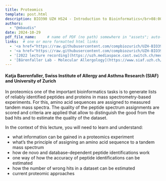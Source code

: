 ```yaml
---
title: Proteomics
template: post.html
description: BIO390 UZH HS24 - Introduction to Bioinformatics</br>08:00-09:45 @ UZH Irchel Y03-G-85
authors:
  - "@mbaudis"
date: 2024-10-29
pdf_file_name:     # name of PDF (no path) somewhere in "assets"; auto-linked
links:  # one or more formatted html links
  - '<a href="https://raw.githubusercontent.com/compbiozurich/UZH-BIO390/main/course-material/2024-10-29___Katja-Baerenfaller__Proteomics__UZH-BIO390-HS24-lecture-07.pdf">[2024 Lecture Slides]</a> (PDF download)'
  - '<a href="https://raw.githubusercontent.com/compbiozurich/UZH-BIO390/main/course-material/2024-10-29___Katja-Baerenfaller__Proteomics__UZH-BIO390-HS24-Proteomics-Glossary.pdf">[2024 Proteomics Glossary]</a> (PDF download)'
  - '[2022 lecture recording](https://uzh.mediaspace.cast.switch.ch/media/Introduction+to+Bioinformatics+-+Lecture+06A+Proteomics/0_3zbyerll)'
  - '[Bärenfaller Lab - Molecular Allergology](https://www.siaf.uzh.ch/molecular_allergology_katja.html)'
---
```


#### Katja Baerenfaller, Swiss Institute of Allergy and Asthma Research (SIAF) and University of Zurich

In proteomics one of the important bioinformatics tasks is to generate lists of reliably identified peptides and proteins in mass spectrometry-based experiments. For this, amino acid sequences are assigned to measured tandem mass spectra. The quality of the peptide spectrum assignments are scored and criteria are applied that allow to distinguish the good from the bad hits and to estimate the quality of the dataset.

<!--more-->

In the context of this lecture, you will need to learn and understand:  

* what information can be gained in a proteomics experiment
* what’s the principle of assigning an amino acid sequence to a tandem mass spectrum
* how de novo and database-dependent peptide identifications work
* one way of how the accuracy of peptide identifications can be estimated
* how the number of wrong hits in a dataset can be estimated
* current proteomic approaches
